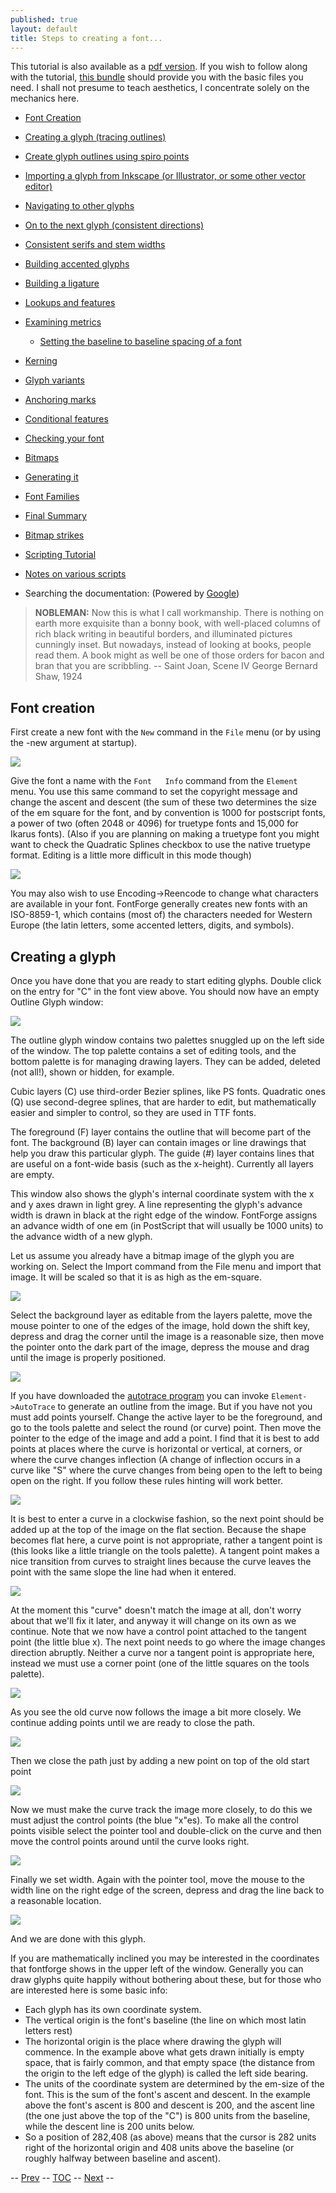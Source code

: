 ```yaml
---
published: true
layout: default
title: Steps to creating a font...
---
```



This tutorial is also available as a [pdf
version](fontforge-tutorial.pdf). If you wish to follow along with the
tutorial, [this bundle](tutorial.tgz) should provide you with the basic
files you need.
 I shall not presume to teach aesthetics, I concentrate solely on the
mechanics here.

-   [Font Creation](editexample.html#FontCreate)
-   [Creating a glyph (tracing outlines)](editexample.html#CharCreate)
-   [Create glyph outlines using spiro points](editspiro.html)
-   [Importing a glyph from Inkscape (or Illustrator, or some other
    vector editor)](importexample.html)
-   [Navigating to other glyphs](editexample2.html#Navigating)
-   [On to the next glyph (consistent
    directions)](editexample2.html#Creating-o)
-   [Consistent serifs and stem
    widths](editexample3.html#consistent-stems)
-   [Building accented glyphs](editexample4.html#accents)
-   [Building a ligature](editexample4.html#ligature)
-   [Lookups and features](editexample4.html#lookups)
-   [Examining metrics](editexample5.html#metrics)
    -   [Setting the baseline to baseline spacing of a
        font](editexample5.html#baseline)

-   [Kerning](editexample5.html#Kerning)
-   [Glyph variants](editexample6.html#Variants)
-   [Anchoring marks](editexample6.html#Marks)
-   [Conditional features](editexample6-5.html#Conditional)
-   [Checking your font](editexample7.html#checking)
-   [Bitmaps](editexample7.html#Bitmaps)
-   [Generating it](editexample7.html#generating)
-   [Font Families](editexample7.html#Families)
-   [Final Summary](editexample7.html#summary)
-   [Bitmap strikes](editexample8.html)
-   [Scripting Tutorial](scripting-tutorial.html)
-   [Notes on various scripts](scriptnotes.html#Special)
-   Searching the documentation: (Powered by
    [Google](http://www.google.com/))

> **NOBLEMAN:** Now this is what I call workmanship. There is nothing on
> earth more exquisite than a bonny book, with well-placed columns of
> rich black writing in beautiful borders, and illuminated pictures
> cunningly inset. But nowadays, instead of looking at books, people
> read them. A book might as well be one of those orders for bacon and
> bran that you are scribbling.
> -- Saint Joan, Scene IV
>  George Bernard Shaw, 1924

Font creation
-------------

First create a new font with the `New` command in the `File` menu (or by
using the -new argument at startup).

![](img/newfont.png)

Give the font a name with the `Font   Info` command from the `Element`
menu. You use this same command to set the copyright message and change
the ascent and descent (the sum of these two determines the size of the
em square for the font, and by convention is 1000 for postscript fonts,
a power of two (often 2048 or 4096) for truetype fonts and 15,000 for
Ikarus fonts). (Also if you are planning on making a truetype font you
might want to check the Quadratic Splines checkbox to use the native
truetype format. Editing is a little more difficult in this mode though)

![](img/fontinfo.png)

You may also wish to use Encoding-\>Reencode to change what characters
are available in your font. FontForge generally creates new fonts with
an ISO-8859-1, which contains (most of) the characters needed for
Western Europe (the latin letters, some accented letters, digits, and
symbols).

Creating a glyph
----------------

Once you have done that you are ready to start editing glyphs. Double
click on the entry for "C" in the font view above. You should now have
an empty Outline Glyph window:

![](img/C1.png)

The outline glyph window contains two palettes snuggled up on the left
side of the window. The top palette contains a set of editing tools, and
the bottom palette is for managing drawing layers. They can be added,
deleted (not all!), shown or hidden, for example.

Cubic layers (C) use third-order Bezier splines, like PS fonts.
Quadratic ones (Q) use second-degree splines, that are harder to edit,
but mathematically easier and simpler to control, so they are used in
TTF fonts.

The foreground (F) layer contains the outline that will become part of
the font. The background (B) layer can contain images or line drawings
that help you draw this particular glyph. The guide (\#) layer contains
lines that are useful on a font-wide basis (such as the x-height).
Currently all layers are empty.

This window also shows the glyph's internal coordinate system with the x
and y axes drawn in light grey. A line representing the glyph's advance
width is drawn in black at the right edge of the window. FontForge
assigns an advance width of one em (in PostScript that will usually be
1000 units) to the advance width of a new glyph.

Let us assume you already have a bitmap image of the glyph you are
working on. Select the Import command from the File menu and import that
image. It will be scaled so that it is as high as the em-square.

![](img/C2.png)

Select the background layer as editable from the layers palette, move
the mouse pointer to one of the edges of the image, hold down the shift
key, depress and drag the corner until the image is a reasonable size,
then move the pointer onto the dark part of the image, depress the mouse
and drag until the image is properly positioned.

![](img/C3.png)

If you have downloaded the [autotrace
program](http://sourceforge.net/projects/autotrace/) you can invoke
`Element->AutoTrace` to generate an outline from the image. But if you
have not you must add points yourself. Change the active layer to be the
foreground, and go to the tools palette and select the round (or curve)
point. Then move the pointer to the edge of the image and add a point. I
find that it is best to add points at places where the curve is
horizontal or vertical, at corners, or where the curve changes
inflection (A change of inflection occurs in a curve like "S" where the
curve changes from being open to the left to being open on the right. If
you follow these rules hinting will work better.

![](img/C4.png)

It is best to enter a curve in a clockwise fashion, so the next point
should be added up at the top of the image on the flat section. Because
the shape becomes flat here, a curve point is not appropriate, rather a
tangent point is (this looks like a little triangle on the tools
palette). A tangent point makes a nice transition from curves to
straight lines because the curve leaves the point with the same slope
the line had when it entered.

![](img/C5.png)

At the moment this "curve" doesn't match the image at all, don't worry
about that we'll fix it later, and anyway it will change on its own as
we continue. Note that we now have a control point attached to the
tangent point (the little blue x). The next point needs to go where the
image changes direction abruptly. Neither a curve nor a tangent point is
appropriate here, instead we must use a corner point (one of the little
squares on the tools palette).

![](img/C6.png)

As you see the old curve now follows the image a bit more closely. We
continue adding points until we are ready to close the path.

![](img/C7.png)

Then we close the path just by adding a new point on top of the old
start point

![](img/C8.png)

Now we must make the curve track the image more closely, to do this we
must adjust the control points (the blue "x"es). To make all the control
points visible select the pointer tool and double-click on the curve and
then move the control points around until the curve looks right.

![](img/C9.png)

Finally we set width. Again with the pointer tool, move the mouse to the
width line on the right edge of the screen, depress and drag the line
back to a reasonable location.

![](img/C10.png)

And we are done with this glyph.

If you are mathematically inclined you may be interested in the
coordinates that fontforge shows in the upper left of the window.
Generally you can draw glyphs quite happily without bothering about
these, but for those who are interested here is some basic info:

-   Each glyph has its own coordinate system.
-   The vertical origin is the font's baseline (the line on which most
    latin letters rest)
-   The horizontal origin is the place where drawing the glyph will
    commence. In the example above what gets drawn initially is empty
    space, that is fairly common, and that empty space (the distance
    from the origin to the left edge of the glyph) is called the left
    side bearing.
-   The units of the coordinate system are determined by the em-size of
    the font. This is the sum of the font's ascent and descent. In the
    example above the font's ascent is 800 and descent is 200, and the
    ascent line (the one just above the top of the "C") is 800 units
    from the baseline, while the descent line is 200 units below.
-   So a position of 282,408 (as above) means that the cursor is 282
    units right of the horizontal origin and 408 units above the
    baseline (or roughly halfway between baseline and ascent).

-- [Prev](overview.html) -- [TOC](overview.html) --
[Next](editspiro.html) --
